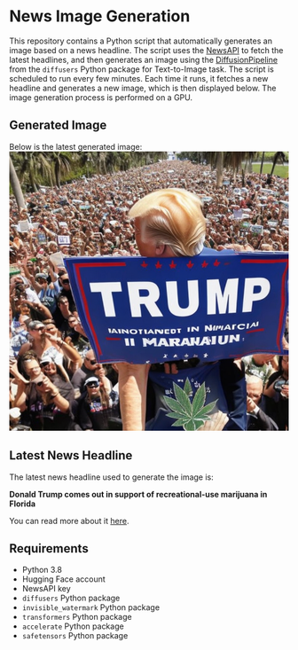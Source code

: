 # News Image Generation
This repository contains a Python script that automatically generates an image based on a news headline. The script uses the [NewsAPI](https://newsapi.org/) to fetch the latest headlines, and then generates an image using the [DiffusionPipeline](https://github.com/huggingface/diffusers) from the `diffusers` Python package for Text-to-Image task.
The script is scheduled to run every few minutes. Each time it runs, it fetches a new headline and generates a new image, which is then displayed below. The image generation process is performed on a GPU.

## Generated Image
Below is the latest generated image:
![Generated Image](image.png)

## Latest News Headline
The latest news headline used to generate the image is:

**Donald Trump comes out in support of recreational-use marijuana in Florida**

You can read more about it [here](https://news.google.com/rss/articles/CBMioAFBVV95cUxObWlXRU5JTmFsbERTZzQ2aktpR0t4WVIwbFp0d2tfLWR4X05fNHNlZjZTTi1SREJvMXNuTFY2c3BSR0lZM3VGWUVUb2EtRTRjZWpPZHhkR2l6cjhkbEZXbVNJMjB1WGRKd0dpUl9hV1FQOW5BU3NCRDkyZ1h6b3dkR3AxYnZuNHpsU2tGY0Vtb0J6c0E0REZNYUxwTDNXdWVv?oc=5).

## Requirements
- Python 3.8
- Hugging Face account
- NewsAPI key
- `diffusers` Python package
- `invisible_watermark` Python package
- `transformers` Python package
- `accelerate` Python package
- `safetensors` Python package
